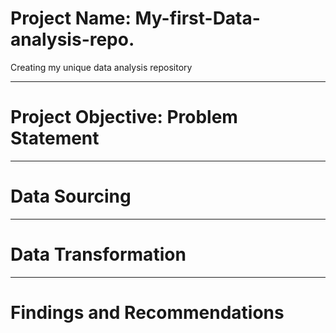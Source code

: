 # Project Name: My-first-Data-analysis-repo.
Creating my unique data analysis repository

----
# Project Objective: Problem Statement



-----
# Data Sourcing



-----
# Data Transformation



----
# Findings and Recommendations

